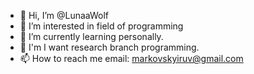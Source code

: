 - 👋 Hi, I’m @LunaaWolf
- 👀 I’m interested in field of programming
- 🌱 I’m currently learning personally.
- 💞️ I'm I want research branch programming.
- 📫 How to reach me email: markovskyiruv@gmail.com

<!---
LunaaWolf/LunaaWolf is a ✨ special ✨ repository because its `README.md` (this file) appears on your GitHub profile.
You can click the Preview link to take a look at your changes.
--->

